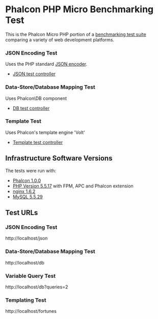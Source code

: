 # Phalcon PHP Micro Benchmarking Test

This is the Phalcon Micro PHP portion of a [benchmarking test suite](../) comparing a variety of web development platforms.

### JSON Encoding Test
Uses the PHP standard [JSON encoder](http://www.php.net/manual/en/function.json-encode.php).

* [JSON test controller](public/index.php)


### Data-Store/Database Mapping Test
Uses Phalcon\DB component

* [DB test controller](public/index.php)

### Template Test
Uses Phalcon's template engine 'Volt'

* [Template test controller](public/index.php)


## Infrastructure Software Versions
The tests were run with:

* [Phalcon 1.0.0](http://phalconphp.com/)
* [PHP Version 5.5.17](http://www.php.net/) with FPM, APC and Phalcon extension
* [nginx 1.6.2](http://nginx.org/)
* [MySQL 5.5.29](https://dev.mysql.com/)

## Test URLs
### JSON Encoding Test

http://localhost/json

### Data-Store/Database Mapping Test

http://localhost/db

### Variable Query Test

http://localhost/db?queries=2

### Templating Test

http://localhost/fortunes
